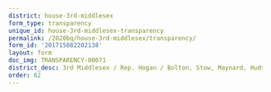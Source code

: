 ```yaml
---
district: house-3rd-middlesex
form_type: transparency
unique_id: house-3rd-middlesex-transparency
permalink: /2020bq/house-3rd-middlesex/transparency/
form_id: '201715082202138'
layout: form
doc_img: TRANSPARENCY-00071
district_desc: 3rd Middlesex / Rep. Hogan / Bolton, Stow, Maynard, Hudson
order: 62
---
```

